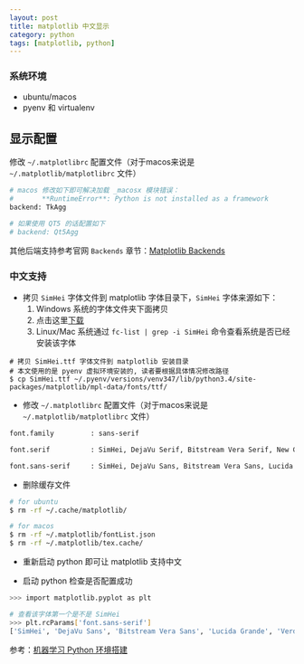 ```yaml
---
layout: post
title: matplotlib 中文显示
category: python
tags: [matplotlib, python]
---
```




### 系统环境

* ubuntu/macos
* pyenv 和 virtualenv




## 显示配置

修改 `~/.matplotlibrc` 配置文件（对于macos来说是 `~/.matplotlib/matplotlibrc` 文件）

~~~sh
# macos 修改如下即可解决加载 _macosx 模块错误：
#       **RuntimeError**: Python is not installed as a framework
backend: TkAgg

# 如果使用 QT5 的话配置如下
# backend: Qt5Agg
~~~

其他后端支持参考官网 `Backends` 章节：[Matplotlib Backends](https://matplotlib.org/tutorials/introductory/usage.html#backends)






### 中文支持

* 拷贝 `SimHei` 字体文件到 matplotlib 字体目录下，`SimHei` 字体来源如下：
  1. Windows 系统的字体文件夹下面拷贝
  2. 点击这里[下载](https://github.com/joans321/joans321.github.io/blob/master/assets/download/SimHei.ttf)
  3. Linux/Mac 系统通过 `fc-list | grep -i SimHei` 命令查看系统是否已经安装该字体

~~~Sh
# 拷贝 SimHei.ttf 字体文件到 matplotlib 安装目录
# 本文使用的是 pyenv 虚拟环境安装的, 读者要根据具体情况修改路径
$ cp SimHei.ttf ~/.pyenv/versions/venv347/lib/python3.4/site-packages/matplotlib/mpl-data/fonts/ttf/
~~~



* 修改 `~/.matplotlibrc` 配置文件（对于macos来说是 `~/.matplotlib/matplotlibrc` 文件）

~~~tex
font.family         : sans-serif

font.serif          : SimHei, DejaVu Serif, Bitstream Vera Serif, New Century Schoolbook, Century Schoolbook L, Utopia, ITC Bookman, Bookman, Nimbus Roman No9 L, Times New Roman, Times, Palatino, Charter, serif

font.sans-serif     : SimHei, DejaVu Sans, Bitstream Vera Sans, Lucida Grande, Verdana, Geneva, Lucid, Arial, Helvetica, Avant Garde, sans-serif
~~~



* 删除缓存文件

~~~sh
# for ubuntu
$ rm -rf ~/.cache/matplotlib/

# for macos
$ rm -rf ~/.matplotlib/fontList.json 
$ rm -rf ~/.matplotlib/tex.cache/
~~~



* 重新启动 python 即可让 matplotlib 支持中文



* 启动 python 检查是否配置成功

~~~sh
>>> import matplotlib.pyplot as plt

# 查看该字体第一个是不是 SimHei
>>> plt.rcParams['font.sans-serif']
['SimHei', 'DejaVu Sans', 'Bitstream Vera Sans', 'Lucida Grande', 'Verdana', 'Geneva', 'Lucid', 'Arial', 'Helvetica', 'Avant Garde', 'sans-serif']
~~~





参考：[机器学习 Python 环境搭建](/2018/03/03/ai-setup)